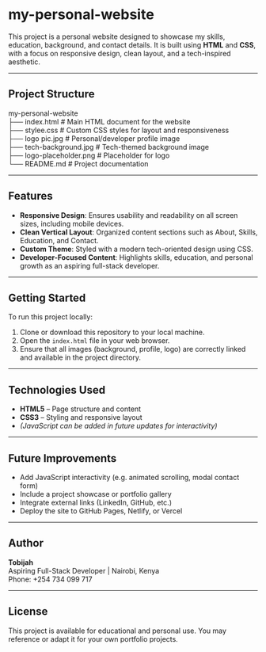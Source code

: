 # my-personal-website

This project is a personal website designed to showcase my skills, education, background, and contact details. It is built using **HTML** and **CSS**, with a focus on responsive design, clean layout, and a tech-inspired aesthetic.

---

## Project Structure

my-personal-website<br>
├── index.html # Main HTML document for the website<br> 
├── stylee.css # Custom CSS styles for layout and responsiveness<br> 
├── logo pic.jpg # Personal/developer profile image<br> 
├── tech-background.jpg # Tech-themed background image<br> 
├── logo-placeholder.png # Placeholder for logo<br> 
└── README.md # Project documentation<br> 


---

## Features

- **Responsive Design**: Ensures usability and readability on all screen sizes, including mobile devices.
- **Clean Vertical Layout**: Organized content sections such as About, Skills, Education, and Contact.
- **Custom Theme**: Styled with a modern tech-oriented design using CSS.
- **Developer-Focused Content**: Highlights skills, education, and personal growth as an aspiring full-stack developer.

---

## Getting Started

To run this project locally:

1. Clone or download this repository to your local machine.
2. Open the `index.html` file in your web browser.
3. Ensure that all images (background, profile, logo) are correctly linked and available in the project directory.

---

## Technologies Used

- **HTML5** – Page structure and content
- **CSS3** – Styling and responsive layout
- *(JavaScript can be added in future updates for interactivity)*

---

## Future Improvements

- Add JavaScript interactivity (e.g. animated scrolling, modal contact form)
- Include a project showcase or portfolio gallery
- Integrate external links (LinkedIn, GitHub, etc.)
- Deploy the site to GitHub Pages, Netlify, or Vercel

---

## Author

**Tobijah**  
Aspiring Full-Stack Developer | Nairobi, Kenya  
Phone: +254 734 099 717

---

## License

This project is available for educational and personal use. You may reference or adapt it for your own portfolio projects.